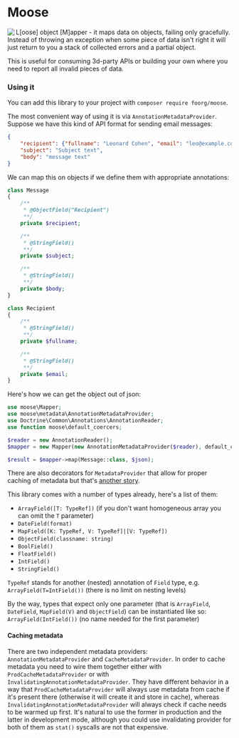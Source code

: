 Moose
=====

<image src="/moose64.png" align="left" />

L[oose] object [M]apper - it maps data on objects, failing only gracefully.
 Instead of throwing an exception when some piece of data isn't right it will
 just return to you a stack of collected errors and a partial object.

This is useful for consuming 3d-party APIs or building your own
 where you need to report all invalid pieces of data.

### Using it

You can add this library to your project with `composer require foorg/moose`.

The most convenient way of using it is via `AnnotationMetadataProvider`.
Suppose we have this kind of API format for sending email messages:
```json
{
    "recipient": {"fullname": "Leonard Cohen", "email": "leo@example.com"},
    "subject": "Subject text",
    "body": "message text"
}
```
We can map this on objects if we define them with appropriate annotations:

```php
class Message
{
    /**
     * @ObjectField("Recipient")
     **/
    private $recipient;

    /**
     * @StringField()
     **/
    private $subject;

    /**
     * @StringField()
     **/
    private $body;
}

class Recipient
{
    /**
     * @StringField()
     **/
    private $fullname;

    /**
     * @StringField()
     **/
    private $email;
}
```
Here's how we can get the object out of json:
```php
use moose\Mapper;
use moose\metadata\AnnotationMetadataProvider;
use Doctrine\Common\Annotations\AnnotationReader;
use function moose\default_coercers;

$reader = new AnnotationReader();
$mapper = new Mapper(new AnnotationMetadataProvider($reader), default_coercers());

$result = $mapper->map(Message::class, $json);
```

There are also decorators for `MetadataProvider` that allow for proper caching of
 metadata but that's [another story](#caching-metadata).

This library comes with a number of types already, here's a list of them:
 * `ArrayField([T: TypeRef])` (if you don't want homogeneous array you can omit the `T` parameter)
 * `DateField(format)`
 * `MapField([K: TypeRef, V: TypeRef]|[V: TypeRef])`
 * `ObjectField(classname: string)`
 * `BoolField()`
 * `FloatField()`
 * `IntField()`
 * `StringField()`

`TypeRef` stands for another (nested) annotation of `Field` type, e.g.
 `ArrayField(T=IntField())` (there is no limit on nesting levels)
 
By the way, types that expect only one parameter (that is `ArrayField`,
 `DateField`, `MapField(V)` and `ObjectField`) can be instantiated like so:
 `ArrayField(IntField())` (no name needed for the first parameter)

#### Caching metadata

There are two independent metadata providers: `AnnotationMetadataProvider` and
 `CacheMetadataProvider`. In order to cache metadata you need to wire them together
 either with `ProdCacheMetadataProvider` or with `InvalidatingAnnotationMetadataProvider`.
 They have different behavior in a way that `ProdCacheMetadataProvider` will always use
 metadata from cache if it's present there (otherwise it will create it and store in cache),
 whereas `InvalidatingAnnotationMetadataProvider` will always check if cache needs to be
 warmed up first. It's natural to use the former in production and the latter in development
 mode, although you could use invalidating provider for both of them as `stat()` syscalls
 are not that expensive.

